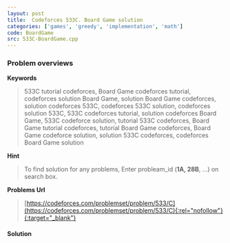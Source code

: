 ```yaml
---
layout: post
title:  Codeforces 533C. Board Game solution
categories: ['games', 'greedy', 'implementation', 'math']
code: BoardGame
src: 533C-BoardGame.cpp
---
```

### **Problem overviews**

**Keywords**
> 533C tutorial codeforces, Board Game codeforces tutorial, codeforces solution Board Game, solution Board Game codeforces, solution codeforces 533C, codeforces 533C solution, codeforces solution 533C, 533C codeforces tutorial, solution codeforces Board Game, 533C codeforce solution, tutorial 533C codeforces, Board Game tutorial codeforces, tutorial Board Game codeforces, Board Game codeforce solution, solution 533C codeforces, codeforces Board Game solution

**Hint**
> To find solution for any problems, Enter probleam_id (**1A, 28B**, ...) on search box. 

**Problems Url**
> [https://codeforces.com/problemset/problem/533/C](https://codeforces.com/problemset/problem/533/C){:rel="nofollow"}{:target="_blank"}

#### **Solution**



